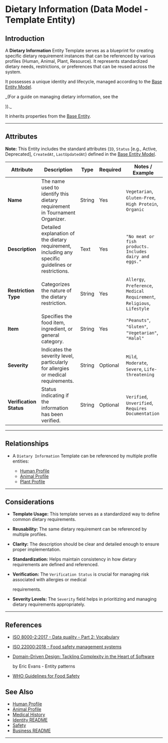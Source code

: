 # **Dietary Information** (Data Model - Template Entity)

## **Introduction**

A **Dietary Information** Entity Template serves as a blueprint for creating specific dietary requirement instances that
can be referenced by various profiles (Human, Animal, Plant, Resource). It represents standardized dietary needs,
restrictions, or preferences that can be reused across the system.

It possesses a unique identity and lifecycle, managed according to the [Base Entity Model](../../../foundation/base_entity.md).

\_(For a guide on managing dietary information, see the

<!-- [User Guide: Dietary Information](# ../user_guide/ (TODO: Create user guide) -->))._

It inherits properties from the [Base Entity](../../../foundation/base_entity.md).

---

## **Attributes**

**Note:** This Entity includes the standard attributes (`ID`, `Status` [e.g., Active, Deprecated], `CreatedAt`,
`LastUpdatedAt`) defined in the [Base Entity Model](../../../foundation/base_entity.md).

| Attribute               | Description                                                                                         | Type   | Required | Notes / Example                                                          |
| ----------------------- | --------------------------------------------------------------------------------------------------- | ------ | -------- | ------------------------------------------------------------------------ |
| **Name**                | The name used to identify this dietary requirement in Tournament Organizer.                         | String | Yes      | `Vegetarian`, `Gluten-Free`, `High Protein`, `Organic`                   |
| **Description**         | Detailed explanation of the dietary requirement, including any specific guidelines or restrictions. | Text   | Yes      | `"No meat or fish products. Includes dairy and eggs."`                   |
| **Restriction Type**    | Categorizes the nature of the dietary restriction.                                                  | String | Yes      | `Allergy`, `Preference`, `Medical Requirement`, `Religious`, `Lifestyle` |
| **Item**                | Specifies the food item, ingredient, or general category.                                           | String | Yes      | `"Peanuts"`, `"Gluten"`, `"Vegetarian"`, `"Halal"`                       |
| **Severity**            | Indicates the severity level, particularly for allergies or medical requirements.                   | String | Optional | `Mild`, `Moderate`, `Severe`, `Life-threatening`                         |
| **Verification Status** | Status indicating if the information has been verified.                                             | String | Optional | `Verified`, `Unverified`, `Requires Documentation`                       |

---

## **Relationships**

- A `Dietary Information` Template can be referenced by multiple profile entities:

  - [Human Profile](../../profile/human.md)
  - [Animal Profile](../../profile/animal.md)
  - [Plant Profile](../../profile/plant.md)

---

## **Considerations**

- **Template Usage:** This template serves as a standardized way to define common dietary requirements.
- **Reusability:** The same dietary requirement can be referenced by multiple profiles.
- **Clarity:** The description should be clear and detailed enough to ensure proper implementation.
- **Standardization:** Helps maintain consistency in how dietary requirements are defined and referenced.
- **Verification:** The `Verification Status` is crucial for managing risk associated with allergies or medical

  requirements.

- **Severity Levels:** The `Severity` field helps in prioritizing and managing dietary requirements appropriately.

---

## References

- [ISO 8000-2:2017 - Data quality - Part 2: Vocabulary](https://www.iso.org/standard/36326.html)
- [ISO 22000:2018 - Food safety management systems](https://www.iso.org/standard/65464.html)
- [Domain-Driven Design: Tackling Complexity in the Heart of Software](https://www.amazon.com/Domain-Driven-Design-Tackling-Complexity-Software/dp/0321125215)

  by Eric Evans - Entity patterns

- [WHO Guidelines for Food Safety](https://www.who.int/health-topics/food-safety)

## See Also

- [Human Profile](../../../identity/profile/human.md)
- [Animal Profile](../../../identity/profile/base_profile.md)
- [Medical History](../../../identity/attributes/medical_history/medical_history.md)
- [Identity README](../../../identity/README.md)
- [Safety](../../../safety/safety.md)
- [Business README](../../../README.md)

---
